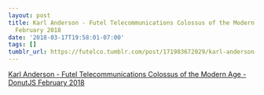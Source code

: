 ```yaml
---
layout: post
title: Karl Anderson - Futel Telecommunications Colossus of the Modern Age - DonutJS
  February 2018
date: '2018-03-17T19:58:01-07:00'
tags: []
tumblr_url: https://futelco.tumblr.com/post/171983672029/karl-anderson-futel-telecommunications-colossus
---
```

[Karl Anderson - Futel Telecommunications Colossus of the Modern Age - DonutJS February 2018](https://www.youtube.com/watch?v=wRh18Sqahhg&list=PLclEcT4yxER5Ezf8P52e2ZmBtwQv-gV0m&index=3&t=0s)  
